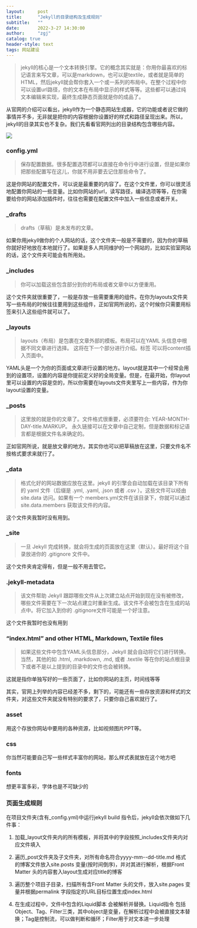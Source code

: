 ```yaml
---
layout:     post
title:      "Jekyll的目录结构及生成规则"
subtitle:   ""
date:       2022-3-27 14:30:00
author:     "zgj"
catalog: true
header-style: text
tags: 网站建设
---
```




> jekyll的核心是一个文本转换引擎。它的概念其实就是：你用你最喜欢的标记语言来写文章，可以是markdown，也可以是textile，或者就是简单的HTML，然后jekyll就会帮你套入一个或一系列的布局中。在整个过程中你可以设置url路径，你的文本在布局中显示的样式等等。这些都可以通过纯文本编辑来实现，最终生成静态页面就是你的成品了。

从官网的介绍可以看出，jekyll作为一个静态网站生成器，它的功能或者说它做的事情并不多，无非就是把你的内容根据你设置好的样式和路径呈现出来。所以，jekyll的目录其实也不复杂。我们先看看官网列出的目录结构包含哪些内容。

![](https://i.vgy.me/aZrGNC.png)

### config.yml

> 保存配置数据。很多配置选项都可以直接在命令行中进行设置，但是如果你把那些配置写在这儿，你就不用非要去记住那些命令了。

这是你网站的配置文件，可以说是最重要的内容了。在这个文件里，你可以很灵活地配置你网站的一些变量。比如你网站的url，读写路径，编译选项等等，在你需要给你的网站添加插件时，往往也需要在配置文件中加入一些信息或者开关。

### _drafts

> drafts（草稿）是未发布的文章。

如果你用jekyll做你的个人网站的话，这个文件夹一般是不需要的，因为你的草稿你就好好地放在本地就行了。如果是多人共同维护的一个网站的，比如实验室网站的话，这个文件夹可能会有所用处。

### _includes

> 你可以加载这些包含部分到你的布局或者文章中以方便重用。

这个文件夹就很重要了，一般是存放一些需要重用的组件。在你为layouts文件夹写一些布局的时候往往要用到这些组件，正如官网所说的，这个时候你只需要用标签来引入这些组件就可以了。

### _layouts

> layouts（布局）是包裹在文章外部的模板。布局可以在YAML 头信息中根据不同文章进行选择。 这将在下一个部分进行介绍。标签 可以将content插入页面中。

YAML头是一个为你的页面或文章进行设置的地方。layout就是其中一个经常会用到的设置项，设置的内容是你提前定义好的全局变量。但是，在最开始，你layout里可以设置的内容是空的，所以你需要在layouts文件夹里写上一些内容，作为你layout设置的变量。

### _posts

> 这里放的就是你的文章了。文件格式很重要，必须要符合: YEAR-MONTH-DAY-title.MARKUP。 永久链接可以在文章中自己定制，但是数据和标记语言都是根据文件名来确定的。

正如官网所说，就是放文章的地方。其实你也可以把草稿放在这里，只要文件名不按格式要求来就行了。

### _data

> 格式化好的网站数据应放在这里。jekyll 的引擎会自动加载在该目录下所有的 yaml 文件（后缀是 .yml, .yaml, .json 或者 .csv ）。这些文件可以经由 site.data 访问。如果有一个 members.yml文件在该目录下，你就可以通过 site.data.members 获取该文件的内容。

这个文件夹我暂时没有用到。

### _site

> 一旦 Jekyll 完成转换，就会将生成的页面放在这里（默认）。最好将这个目录放进你的 .gitignore 文件中。

这个文件夹肯定得有，但是一般不用去管它。

### .jekyll-metadata

> 该文件帮助 Jekyll 跟踪哪些文件从上次建立站点开始到现在没有被修改，哪些文件需要在下一次站点建立时重新生成。该文件不会被包含在生成的站点中。将它加入到你的 .gitignore文件可能是一个好注意。

这个文件我暂时也没有用到

### “index.html” and other HTML, Markdown, Textile files

> 如果这些文件中包含YAML头信息部分，Jekyll 就会自动将它们进行转换。当然，其他的如 .html, .markdown, .md, 或者 .textile 等在你的站点根目录下或者不是以上提到的目录中的文件也会被转换。

这就是指你单独写好的一些页面了，比如你网站的主页，时间线等等

其实，官网上列举的内容已经差不多，剩下的，可能还有一些存放资源和样式的文件夹，对这些文件夹就没有特别的要求了，只要你自己喜欢就行了。

### asset

用这个存放你网站中要用的各种资源，比如视频图片PPT等。

### css

你当然可能要自己写一些样式丰富你的网站，那么样式表就放在这个地方吧

### fonts

想更丰富多彩，字体也是不可缺少的 

### 页面生成规则

在项目文件夹(含有_config.yml)中运行jekyll build 指令后，jekyll会依次做如下几件事：

1. 加载_layout文件夹内的所有模板，并将其中的字段按照_includes文件夹内对应文件填入

2. 遍历_post文件夹及子文件夹，对所有命名符合yyyy-mm--dd-title.md 格式的博客文件放入site.posts 变量(按时间倒序)，并对其进行解析，根据Front Matter 头的内容套入layout生成对应title的博客

3. 遍历整个项目子目录，扫描所有含Front Matter 头的文件，放入site.pages 变量并根据permalink 字段指定的URL目标位置生成index.html

4. 在生成过程中，文件中包含的Liquid脚本 会被解析并替换。Liquid指令 包括Object、Tag、Filter三类，其中object是变量，在解析过程中会被直接文本替换；Tag是控制流，可以做判断和循环；Filter用于对文本进一步处理
   

